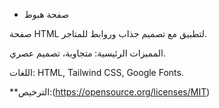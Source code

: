  - صفحة هبوط

صفحة HTML لتطبيق مع تصميم جذاب وروابط للمتاجر.

المميزات الرئيسية: متجاوبة، تصميم عصري.

اللغات: HTML, Tailwind CSS, Google Fonts.

**الترخيص:(https://opensource.org/licenses/MIT)
